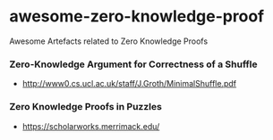 # awesome-zero-knowledge-proof
Awesome Artefacts related to Zero Knowledge Proofs

### Zero-Knowledge Argument for Correctness of a Shuffle
- http://www0.cs.ucl.ac.uk/staff/J.Groth/MinimalShuffle.pdf

### Zero Knowledge Proofs in Puzzles
- https://scholarworks.merrimack.edu/
